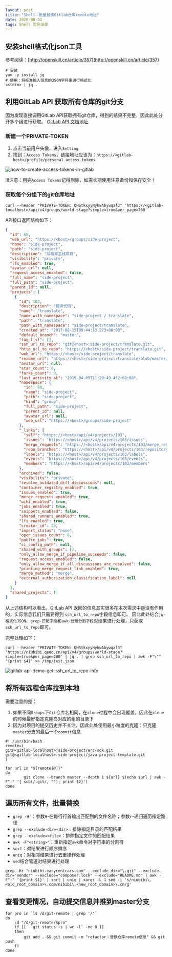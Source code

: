 ```yaml
---
layout: post
title: "Shell：批量替换Gitlab仓库remote地址"
date: 2020-08-31
tags: Shell 实例记录
---
```


## 安装shell格式化json工具
参考阅读：[http://openskill.cn/article/357](http://openskill.cn/article/357)

```shell
# 安装
yum -y install jq
# 使用：将标准输入信息的JSON字符串进行格式化
<stdin> | jq .
```

## 利用GitLab API 获取所有仓库的git分支
因为发现直接调用GitLab API获取拥有git仓库，得到的结果不完整，因此此处分开多个组进行获取。
[GitLab API 文档地址](https://docs.gitlab.com/ee/api/groups.html#list-a-groups-shared-projects)

### 新建一个PRIVATE-TOKEN
1. 点击当前用户头像，进入`Setting`
2. 找到：`Access Tokens`，链接地址应该为：`https://<gitlab-host>/profile/personal_access_tokens`

![how-to-create-access-tokens-in-gitlab](/images/article/gitlab-how-to-create-access-tokens.png)

!!!注意：用完`Access Tokens`记得删除，如需长期使用注意备份和保存安全！

### 获取每个分组下的git仓库地址

```shell
curl --header "PRIVATE-TOKEN: QHStkxyyNyhwAbywqaf3" 'https://<gitlab-localhost>/api/v4/groups/world-stage?simple=true&per_page=200' 
```

API接口返回结构如下：
```json
{
  "id": 68,
  "web_url": "https://<host>/groups/side-project",
  "name": "side-project",
  "path": "side-project",
  "description": "后端非主线项目",
  "visibility": "private",
  "lfs_enabled": true,
  "avatar_url": null,
  "request_access_enabled": false,
  "full_name": "side-project",
  "full_path": "side-project",
  "parent_id": null,
  "projects": [
    {
      "id": 103,
      "description": "翻译代码",
      "name": "translate",
      "name_with_namespace": "side-project / translate",
      "path": "translate",
      "path_with_namespace": "side-project/translate",
      "created_at": "2017-08-15T09:44:13.273+08:00",
      "default_branch": "master",
      "tag_list": [],
      "ssh_url_to_repo": "git@<host>:side-project/translate.git",
      "http_url_to_repo": "https://<host>/side-project/translate.git",
      "web_url": "https://<host>/side-project/translate",
      "readme_url": "https://<host>/side-project/translate/blob/master/README.md",
      "avatar_url": null,
      "star_count": 0,
      "forks_count": 0,
      "last_activity_at": "2019-04-09T11:20:49.452+08:00",
      "namespace": {
        "id": 68,
        "name": "side-project",
        "path": "side-project",
        "kind": "group",
        "full_path": "side-project",
        "parent_id": null,
        "avatar_url": null,
        "web_url": "https://<host>/groups/side-project"
      },
      "_links": {
        "self": "https://<host>/api/v4/projects/103",
        "issues": "https://<host>/api/v4/projects/103/issues",
        "merge_requests": "https://<host>/api/v4/projects/103/merge_requests",
        "repo_branches": "https://<host>/api/v4/projects/103/repository/branches",
        "labels": "https://<host>/api/v4/projects/103/labels",
        "events": "https://<host>/api/v4/projects/103/events",
        "members": "https://<host>/api/v4/projects/103/members"
      },
      "archived": false,
      "visibility": "private",
      "resolve_outdated_diff_discussions": null,
      "container_registry_enabled": true,
      "issues_enabled": true,
      "merge_requests_enabled": true,
      "wiki_enabled": true,
      "jobs_enabled": true,
      "snippets_enabled": false,
      "shared_runners_enabled": true,
      "lfs_enabled": true,
      "creator_id": 20,
      "import_status": "none",
      "open_issues_count": 0,
      "public_jobs": true,
      "ci_config_path": null,
      "shared_with_groups": [],
      "only_allow_merge_if_pipeline_succeeds": false,
      "request_access_enabled": false,
      "only_allow_merge_if_all_discussions_are_resolved": false,
      "printing_merge_request_link_enabled": true,
      "merge_method": "merge",
      "external_authorization_classification_label": null
    }
  ],
  "shared_projects": []
}
```

从上述结构可以看出，GitLab API 返回的信息其实很多在本次需求中是没有作用的，实际信息我们只需要得到 `ssh_url_to_repo`字段信息即可。
因此此处结合`jq-格式化JSON`、`grep-匹配字段`和`awk-处理分割字段`对结果进行处理，只获取`ssh_url_to_repo`即可。

完整处理如下：
```shell
curl --header "PRIVATE-TOKEN: QHStkxyyNyhwAbywqaf3" 'https://niubibi.qeeq.cn/api/v4/groups/world-stage?simple=true&per_page=200' | jq . | grep ssh_url_to_repo | awk -F"\"" '{print $4}' >> /tmp/test.json
```

![gitlab-api-demo-get-ssh_url_to_repo-info](/images/article/gitlab-api-demo-get-ssh_url_to_repo.png)

## 将所有远程仓库拉到本地
需要注意的是：
1. 如果不同`Groups`下`Git`仓库名相同，在`clone`过程中会出现覆盖，因此在`clone`的时候最好指定克隆岛对应的组的目录下
2. 因为对项目的提交历史并不关注，因此此处使用最小粒度的克隆：只克隆`master`分支的最后一个`commit`信息

```shell
#! /usr/bin/bash
remote=(
git@<gitlab-localhost>:side-project/erc-sdk.git
git@<gitlab-localhost>:side-project/java-project-template.git
)

for url in "${remote[@]}"
do
        git clone --branch master --depth 1 ${url} $(echo $url | awk -F":" '{ sub(/.git/, ""); print $2}')
done
```

## 遍历所有文件，批量替换
- `grep -Hr`：参数`H`-在每行行首输出匹配到的文件名称；参数`r`-递归遍历指定路径
- `grep --exclude-dir=<dir>`：排除指定目录的匹配结果
- `grep --exclude=<file>`：排除指定文件的匹配结果
- `awk -F"<string>"`：重新指定`awk`命令对字符串的分割符
- `sort`：对结果进行顺序排序
- `uniq`：对相邻结果进行去重操作处理
- `sed`结合管道对结果进行处理

```shell
grep -Hr "niubibi.easyrentcars.com" --exclude-dir="\.git" --exclude-dir="vendor" --exclude="composer.lock" --exclude="README.md" | awk -F":" '{print $1}' | sort | uniq | xargs -L 1 sed -i 's/niubibi\.<old_root_domain>\.com/nibibi\.<new_root_domain>\.cn/g'
```

## 查看变更情况，自动提交信息并推到master分支
```shell
for pro in `ls /d/git-remote | grep '/'`
do 
    cd "/d/git-remote/$pro"
    if [[  `git status -s | wc -l` -ne 0 ]]
    then 
        git add . && git commit -m "refactor：替换仓库remote信息" && git push
    fi
done
```
